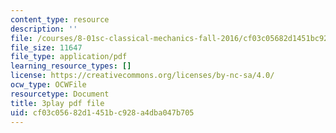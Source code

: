 ```yaml
---
content_type: resource
description: ''
file: /courses/8-01sc-classical-mechanics-fall-2016/cf03c05682d1451bc928a4dba047b705_1BU28txGAFI.pdf
file_size: 11647
file_type: application/pdf
learning_resource_types: []
license: https://creativecommons.org/licenses/by-nc-sa/4.0/
ocw_type: OCWFile
resourcetype: Document
title: 3play pdf file
uid: cf03c056-82d1-451b-c928-a4dba047b705
---
```

